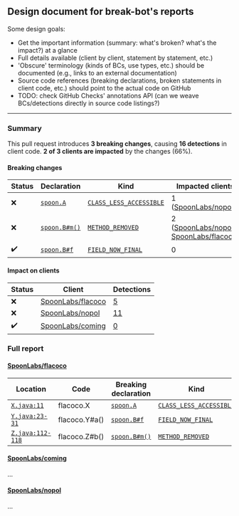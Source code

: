 ## Design document for break-bot's reports

Some design goals:
  - Get the important information (summary: what's broken? what's the impact?) at a glance
  - Full details available (client by client, statement by statement, etc.)
  - 'Obscure' terminology (kinds of BCs, use types, etc.) should be documented (e.g., links to an external documentation)
  - Source code references (breaking declarations, broken statements in client code, etc.) should point to the actual code on GitHub
  - TODO: check GitHub Checks' annotations API (can we weave BCs/detections directly in source code listings?)

---

### Summary

This pull request introduces **3 breaking changes**, causing **16 detections** in client code.
**2 of 3 clients are impacted** by the changes (66%).

#### Breaking changes

| Status             | Declaration       | Kind                        | Impacted clients                                                                                                     |
|--------------------|-------------------|-----------------------------|----------------------------------------------------------------------------------------------------------------------|
| :x:                | [`spoon.A`]()     | [`CLASS_LESS_ACCESSIBLE`]() | 1 ([SpoonLabs/nopol](https://github.com/SpoonLabs/nopol))                                                            |
| :x:                | [`spoon.B#m()`]() | [`METHOD_REMOVED`]()        | 2 ([SpoonLabs/nopol](https://github.com/SpoonLabs/nopol), [SpoonLabs/flacoco](https://github.com/SpoonLabs/flacoco)) |
| :heavy_check_mark: | [`spoon.B#f`]()   | [`FIELD_NOW_FINAL`]()       | 0                                                                                                                    |

#### Impact on clients

| Status             | Client                                                    | Detections |
|--------------------|-----------------------------------------------------------|------------|
| :x:                | [SpoonLabs/flacoco](https://github.com/SpoonLabs/flacoco) | [5]()      |
| :x:                | [SpoonLabs/nopol](https://github.com/SpoonLabs/nopol)     | [11]()     |
| :heavy_check_mark: | [SpoonLabs/coming](https://github.com/SpoonLabs/coming)   | [0]()      |

### Full report

#### [SpoonLabs/flacoco](https://github.com/SpoonLabs/flacoco)

Location | Code | Breaking declaration | Kind | Use Type  
-------- | ---- | -------------------- | ---- | --------
[`X.java:11`]() | flacoco.X     | [`spoon.A`]()     | [`CLASS_LESS_ACCESSIBLE`]() | `EXTENDS`
[`Y.java:23-31`]() | flacoco.Y#a() | [`spoon.B#f`]()   | [`FIELD_NOW_FINAL`]()       | `FIELD_ACCESS`
[`Z.java:112-118`]() | flacoco.Z#b() | [`spoon.B#m()`]() | [`METHOD_REMOVED`]()        | `METHOD_INVOCATION`

#### [SpoonLabs/coming](https://github.com/SpoonLabs/coming)
...

#### [SpoonLabs/nopol](https://github.com/SpoonLabs/nopol)
...
